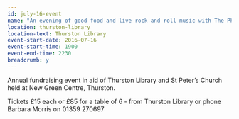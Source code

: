 ```yaml
---
id: july-16-event
name: "An evening of good food and live rock and roll music with The Phil Jackson Rock and Roll Band"
location: thurston-library
location-text: Thurston Library
event-start-date: 2016-07-16
event-start-time: 1900
event-end-time: 2230
breadcrumb: y
---
```

Annual fundraising event in aid of Thurston Library and St Peter’s Church held at New Green Centre, Thurston.

Tickets £15 each or £85 for a table of 6 - from Thurston Library or phone Barbara Morris on 01359 270697 
